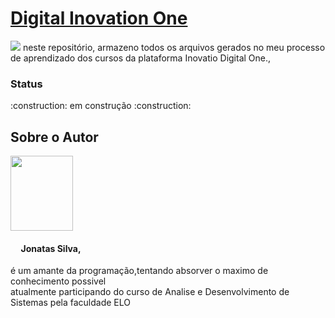 # [Digital Inovation One](https://web.digitalinnovation.one/)
<img src="https://hermes.digitalinnovation.one/site/images/logo-footer.png">
neste repositório, armazeno todos os arquivos gerados no meu processo de aprendizado dos cursos da plataforma Inovatio Digital One.,<br>
<h3>Status</h3>
:construction: em construção :construction:

<h2>Sobre o Autor</h2>   
   <img src="https://avatars.githubusercontent.com/u/61160773?s=460&u=d3a2381ae5dbdc328bf982108cd798b7cf3f4034&v=4" width="100" height="120">
   <h4>&nbsp&nbsp&nbsp&nbsp Jonatas Silva,</h4>  
      <p>é um amante da programação,tentando absorver o maximo de conhecimento possivel<br>
      atualmente participando do curso de Analise e Desenvolvimento de Sistemas pela faculdade ELO<br>
      </p>
